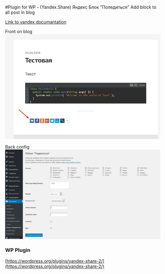 #Plugin for WP - (Yandex.Share) Яндекс Блок "Поледиться"
Add block to all post in blog

[Link to yandex documantation](https://tech.yandex.ru/share/)

Front on blog
![Front](assets/screenshot-1.jpeg)

Back config
![Back](assets/screenshot-2.jpeg)

### WP Plugin
[https://wordpress.org/plugins/yandex-share-2/](https://wordpress.org/plugins/yandex-share-2/)
